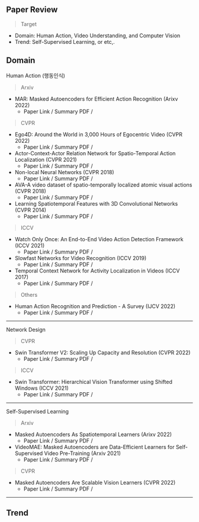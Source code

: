 ## Paper Review
> Target
- Domain: Human Action, Video Understanding, and Computer Vision
- Trend: Self-Supervised Learning, or etc,.

## Domain
Human Action (행동인식)
> Arxiv
- MAR: Masked Autoencoders for Efficient Action Recognition (Arixv 2022)
  - Paper Link / Summary PDF / 
> CVPR
- Ego4D: Around the World in 3,000 Hours of Egocentric Video (CVPR 2022)
  - Paper Link / Summary PDF / 
- Actor-Context-Actor Relation Network for Spatio-Temporal Action Localization (CVPR 2021)
  - Paper Link / Summary PDF / 
- Non-local Neural Networks (CVPR 2018)
  - Paper Link / Summary PDF / 
- AVA-A video dataset of spatio-temporally localized atomic visual actions (CVPR 2018)
  - Paper Link / Summary PDF / 
- Learning Spatiotemporal Features with 3D Convolutional Networks (CVPR 2014)
  - Paper Link / Summary PDF / 
> ICCV
- Watch Only Once: An End-to-End Video Action Detection Framework (ICCV 2021)
  - Paper Link / Summary PDF /
- Slowfast Networks for Video Recognition (ICCV 2019)
  - Paper Link / Summary PDF /
- Temporal Context Network for Activity Localization in Videos (ICCV 2017)
  - Paper Link / Summary PDF /
> Others
- Human Action Recognition and Prediction - A Survey (IJCV 2022)
  - Paper Link / Summary PDF /
***
Network Design
> CVPR
- Swin Transformer V2: Scaling Up Capacity and Resolution (CVPR 2022)
  - Paper Link / Summary PDF / 
> ICCV
- Swin Transformer: Hierarchical Vision Transformer using Shifted Windows (ICCV 2021)
  - Paper Link / Summary PDF / 
***
Self-Supervised Learning
> Arxiv
- Masked Autoencoders As Spatiotemporal Learners (Arixv 2022)
  - Paper Link / Summary PDF / 
- VideoMAE: Masked Autoencoders are Data-Efficient Learners for Self-Supervised Video Pre-Training (Arxiv 2021)
  - Paper Link / Summary PDF / 
> CVPR
- Masked Autoencoders Are Scalable Vision Learners (CVPR 2022)
  - Paper Link / Summary PDF / 
***

## Trend
